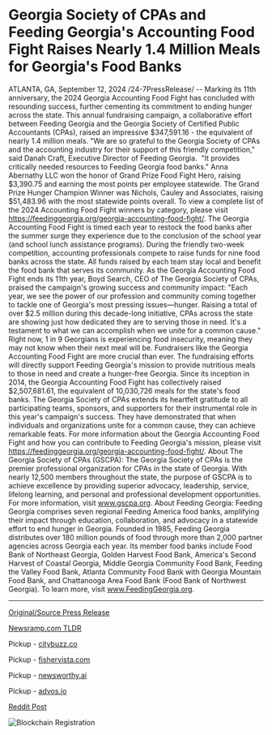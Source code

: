 # Georgia Society of CPAs and Feeding Georgia's Accounting Food Fight Raises Nearly 1.4 Million Meals for Georgia's Food Banks

ATLANTA, GA, September 12, 2024 /24-7PressRelease/ -- Marking its 11th anniversary, the 2024 Georgia Accounting Food Fight has concluded with resounding success, further cementing its commitment to ending hunger across the state. This annual fundraising campaign, a collaborative effort between Feeding Georgia and the Georgia Society of Certified Public Accountants (CPAs), raised an impressive $347,591.16 - the equivalent of nearly 1.4 million meals.  "We are so grateful to the Georgia Society of CPAs and the accounting industry for their support of this friendly competition," said Danah Craft, Executive Director of Feeding Georgia.  "It provides critically needed resources to Feeding Georgia food banks."  Anna Abernathy LLC won the honor of Grand Prize Food Fight Hero, raising $3,390.75 and earning the most points per employee statewide. The Grand Prize Hunger Champion Winner was Nichols, Cauley and Associates, raising $51,483.96 with the most statewide points overall. To view a complete list of the 2024 Accounting Food Fight winners by category, please visit https://feedinggeorgia.org/georgia-accounting-food-fight/.   The Georgia Accounting Food Fight is timed each year to restock the food banks after the summer surge they experience due to the conclusion of the school year (and school lunch assistance programs). During the friendly two-week competition, accounting professionals compete to raise funds for nine food banks across the state. All funds raised by each team stay local and benefit the food bank that serves its community.  As the Georgia Accounting Food Fight ends its 11th year, Boyd Search, CEO of The Georgia Society of CPAs, praised the campaign's growing success and community impact: "Each year, we see the power of our profession and community coming together to tackle one of Georgia's most pressing issues—hunger. Raising a total of over $2.5 million during this decade-long initiative, CPAs across the state are showing just how dedicated they are to serving those in need. It's a testament to what we can accomplish when we unite for a common cause."  Right now, 1 in 9 Georgians is experiencing food insecurity, meaning they may not know when their next meal will be. Fundraisers like the Georgia Accounting Food Fight are more crucial than ever. The fundraising efforts will directly support Feeding Georgia's mission to provide nutritious meals to those in need and create a hunger-free Georgia.  Since its inception in 2014, the Georgia Accounting Food Fight has collectively raised $2,507,681.61, the equivalent of 10,030,726 meals for the state's food banks.  The Georgia Society of CPAs extends its heartfelt gratitude to all participating teams, sponsors, and supporters for their instrumental role in this year's campaign's success. They have demonstrated that when individuals and organizations unite for a common cause, they can achieve remarkable feats.  For more information about the Georgia Accounting Food Fight and how you can contribute to Feeding Georgia's mission, please visit https://feedinggeorgia.org/georgia-accounting-food-fight/.  About The Georgia Society of CPAs (GSCPA):  The Georgia Society of CPAs is the premier professional organization for CPAs in the state of Georgia. With nearly 12,500 members throughout the state, the purpose of GSCPA is to achieve excellence by providing superior advocacy, leadership, service, lifelong learning, and personal and professional development opportunities. For more information, visit www.gscpa.org.  About Feeding Georgia:  Feeding Georgia comprises seven regional Feeding America food banks, amplifying their impact through education, collaboration, and advocacy in a statewide effort to end hunger in Georgia. Founded in 1985, Feeding Georgia distributes over 180 million pounds of food through more than 2,000 partner agencies across Georgia each year. Its member food banks include Food Bank of Northeast Georgia, Golden Harvest Food Bank, America's Second Harvest of Coastal Georgia, Middle Georgia Community Food Bank, Feeding the Valley Food Bank, Atlanta Community Food Bank with Georgia Mountain Food Bank, and Chattanooga Area Food Bank (Food Bank of Northwest Georgia). To learn more, visit www.FeedingGeorgia.org. 

---

[Original/Source Press Release](https://www.24-7pressrelease.com/press-release/514248/georgia-society-of-cpas-and-feeding-georgias-accounting-food-fight-raises-nearly-14-million-meals-for-georgias-food-banks)
                    

[Newsramp.com TLDR](https://newsramp.com/curated-news/2024-georgia-accounting-food-fight-raises-347591-16-to-combat-hunger/d976001cb0a67f42dbfcf509493cb43f) 


Pickup - [citybuzz.co](https://citybuzz.co/2024/09/12/georgia-accounting-food-fight-raises-nearly-1-4-million-meals-for-state-food-banks)

Pickup - [fishervista.com](https://fishervista.com/en/georgia-accounting-food-fight-raises-over-347000-for-state-food-banks/20246764)

Pickup - [newsworthy.ai](https://newsworthy.ai/curated/georgia-accounting-food-fight-raises-1-4-million-meals-highlighting-profession-s-commitment-to-fighting-hunger/20246764)

Pickup - [advos.io](https://advos.io/en/georgia-accounting-food-fight-raises-nearly-1-4-million-meals-for-state-food-banks/20246764)
 



[Reddit Post](https://www.reddit.com/r/newsramp/comments/1fewp3h/2024_georgia_accounting_food_fight_raises/) 



![Blockchain Registration](https://cdn.newsramp.app/24-7PressRelease/qrcode/249/12/riftURAo.webp)